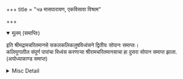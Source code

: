 +++
title = "५७ मासपारायण, एकविसावा विश्राम"

+++


<details open><summary>मूलम् (समाप्तिः)</summary>

इति श्रीमद्रामचरितमानसे सकलकलिकलुषविध्वंसने द्वितीयः सोपानः समाप्तः।  
कलियुगातील संपूर्ण पापांचा विध्वंस करणाऱ्या श्रीरामचरितमानसाचा हा दुसरा सोपान समाप्त झाला.  
(अयोध्याकाण्ड समाप्त)
</details>

<details><summary>Misc Detail</summary>

॥ श्रीजानकीवल्लभो विजयते॥  
श्रीरामचरितमानस (तृतीय सोपान)
</details>